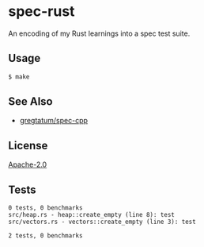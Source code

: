 # spec-rust
An encoding of my Rust learnings into a spec test suite.

## Usage
```sh
$ make
```

## See Also
- [gregtatum/spec-cpp](https://github.com/gregtatum/spec-cpp)

## License
[Apache-2.0](./LICENSE)

## Tests
```
0 tests, 0 benchmarks
src/heap.rs - heap::create_empty (line 8): test
src/vectors.rs - vectors::create_empty (line 3): test

2 tests, 0 benchmarks
```

